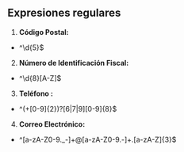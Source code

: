 ## Expresiones regulares

1. **Código Postal:** 
* ^\d{5}$

2. **Número de Identificación Fiscal:** 
* ^\d{8}[A-Z]$

3. **Teléfono :** 
* ^(\+[0-9]{2})?[6|7|9][0-9]{8}$

4. **Correo Electrónico:** 
* ^[a-zA-Z0-9._-]+@[a-zA-Z0-9.-]+\.[a-zA-Z]{3}$

